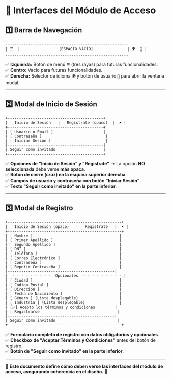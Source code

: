 # 📌 Interfaces del Módulo de Acceso

## **1️⃣ Barra de Navegación**
```
------------------------------------------------------
| ☰  |                 [ESPACIO VACÍO]               | 🌍  👤 |
------------------------------------------------------
```
✅ **Izquierda:** Botón de menú `☰` (tres rayas) para futuras funcionalidades.  
✅ **Centro:** Vacío para futuras funcionalidades.  
✅ **Derecha:** Selector de idioma `🌍` y botón de usuario `👤` para abrir la ventana modal.  

---

## **2️⃣ Modal de Inicio de Sesión**
```
+------------------------------------------+
|   Inicio de Sesión   |   Regístrate (opaco)  |  ✖ |
+------------------------------------------+
| [ Usuario o Email ]                      |
| [ Contraseña ]                            |
| [ Iniciar Sesión ]                        |
|------------------------------------------|
| Seguir como invitado                     |
+------------------------------------------+
```
✅ **Opciones de "Inicio de Sesión" y "Regístrate"** → La opción **NO seleccionada** debe verse **más opaca**.  
✅ **Botón de cierre (cruz) en la esquina superior derecha**.  
✅ **Campos de usuario y contraseña con botón "Iniciar Sesión"**.  
✅ **Texto "Seguir como invitado" en la parte inferior**.  

---

## **3️⃣ Modal de Registro**
```
+--------------------------------------------------+
|   Inicio de Sesión (opaco)   |   Regístrate   |  ✖ |
+--------------------------------------------------+
| [ Nombre ]                                      |
| [ Primer Apellido ]                             |
| [ Segundo Apellido ]                            |
| [ DNI ]                                         |
| [ Teléfono ]                                    |
| [ Correo Electrónico ]                          |
| [ Contraseña ]                                  |
| [ Repetir Contraseña ]                          |
|-----------------------------------------------|
|  - - - - - - - - -  Opcionales  - - - - - - - - - |
| [ Ciudad ]                                      |
| [ Código Postal ]                               |
| [ Dirección ]                                   |
| [ Fecha de Nacimiento ]                         |
| [ Género ] (Lista desplegable)                  |
| [ Industria ] (Lista desplegable)               |
| [✅] Acepto los términos y condiciones         |
| [ Registrarse ]                                |
|-----------------------------------------------|
| Seguir como invitado                           |
+--------------------------------------------------+
```
✅ **Formulario completo de registro con datos obligatorios y opcionales**.  
✅ **Checkbox de "Aceptar Términos y Condiciones"** antes del botón de registro.  
✅ **Botón de "Seguir como invitado" en la parte inferior**.  

---

📌 **Este documento define cómo deben verse las interfaces del módulo de acceso, asegurando coherencia en el diseño.** 🚀